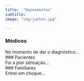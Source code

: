 ```yaml
---
title:  "Depoimentos"
subtitle:
image: "img/juntos.jpg"

---
```


### Médicos
<div style = "text-align: justify;">
No momento de dar o diagnóstico...
<div>
### Pacientes
<div style = "text-align: justify;">
Foi a pior sensação...
<div>
### Familiares
<div style = "text-align: justify;">
Entrei em choque...
<div>
